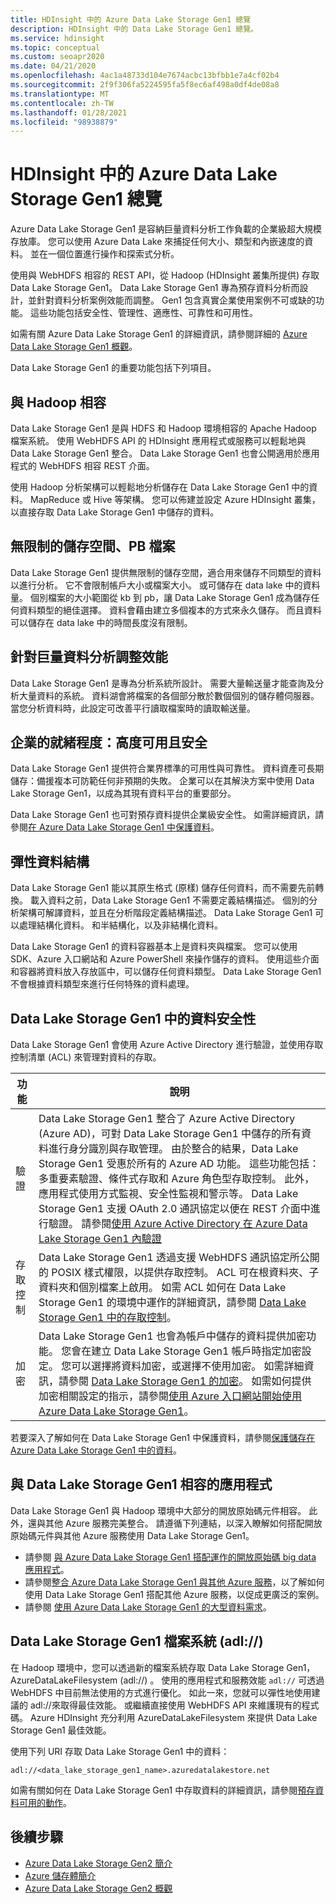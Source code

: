 ```yaml
---
title: HDInsight 中的 Azure Data Lake Storage Gen1 總覽
description: HDInsight 中的 Data Lake Storage Gen1 總覽。
ms.service: hdinsight
ms.topic: conceptual
ms.custom: seoapr2020
ms.date: 04/21/2020
ms.openlocfilehash: 4ac1a48733d104e7674acbc13bfbb1e7a4cf02b4
ms.sourcegitcommit: 2f9f306fa5224595fa5f8ec6af498a0df4de08a8
ms.translationtype: MT
ms.contentlocale: zh-TW
ms.lasthandoff: 01/28/2021
ms.locfileid: "98938879"
---
```

# <a name="azure-data-lake-storage-gen1-overview-in-hdinsight"></a>HDInsight 中的 Azure Data Lake Storage Gen1 總覽

Azure Data Lake Storage Gen1 是容納巨量資料分析工作負載的企業級超大規模存放庫。 您可以使用 Azure Data Lake 來捕捉任何大小、類型和內嵌速度的資料。 並在一個位置進行操作和探索式分析。

使用與 WebHDFS 相容的 REST API，從 Hadoop (HDInsight 叢集所提供) 存取 Data Lake Storage Gen1。 Data Lake Storage Gen1 專為預存資料分析而設計，並針對資料分析案例效能而調整。 Gen1 包含真實企業使用案例不可或缺的功能。 這些功能包括安全性、管理性、適應性、可靠性和可用性。

如需有關 Azure Data Lake Storage Gen1 的詳細資訊，請參閱詳細的 [Azure Data Lake Storage Gen1 概觀](../data-lake-store/data-lake-store-overview.md)。

Data Lake Storage Gen1 的重要功能包括下列項目。

## <a name="compatibility-with-hadoop"></a>與 Hadoop 相容

Data Lake Storage Gen1 是與 HDFS 和 Hadoop 環境相容的 Apache Hadoop 檔案系統。  使用 WebHDFS API 的 HDInsight 應用程式或服務可以輕鬆地與 Data Lake Storage Gen1 整合。 Data Lake Storage Gen1 也會公開適用於應用程式的 WebHDFS 相容 REST 介面。

使用 Hadoop 分析架構可以輕鬆地分析儲存在 Data Lake Storage Gen1 中的資料。 MapReduce 或 Hive 等架構。 您可以佈建並設定 Azure HDInsight 叢集，以直接存取 Data Lake Storage Gen1 中儲存的資料。

## <a name="unlimited-storage-petabyte-files"></a>無限制的儲存空間、PB 檔案

Data Lake Storage Gen1 提供無限制的儲存空間，適合用來儲存不同類型的資料以進行分析。 它不會限制帳戶大小或檔案大小。 或可儲存在 data lake 中的資料量。 個別檔案的大小範圍從 kb 到 pb，讓 Data Lake Storage Gen1 成為儲存任何資料類型的絕佳選擇。 資料會藉由建立多個複本的方式來永久儲存。 而且資料可以儲存在 data lake 中的時間長度沒有限制。

## <a name="performance-tuning-for-big-data-analytics"></a>針對巨量資料分析調整效能

Data Lake Storage Gen1 是專為分析系統所設計。 需要大量輸送量才能查詢及分析大量資料的系統。 資料湖會將檔案的各個部分散於數個個別的儲存體伺服器。 當您分析資料時，此設定可改善平行讀取檔案時的讀取輸送量。

## <a name="readiness-for-enterprise-highly-available-and-secure"></a>企業的就緒程度：高度可用且安全

Data Lake Storage Gen1 提供符合業界標準的可用性與可靠性。 資料資產可長期儲存：備援複本可防範任何非預期的失敗。 企業可以在其解決方案中使用 Data Lake Storage Gen1，以成為其現有資料平台的重要部分。

Data Lake Storage Gen1 也可對預存資料提供企業級安全性。 如需詳細資訊，請參閱[在 Azure Data Lake Storage Gen1 中保護資料](#data-security-in-data-lake-storage-gen1)。

## <a name="flexible-data-structures"></a>彈性資料結構

Data Lake Storage Gen1 能以其原生格式 (原樣) 儲存任何資料，而不需要先前轉換。 載入資料之前，Data Lake Storage Gen1 不需要定義結構描述。 個別的分析架構可解譯資料，並且在分析階段定義結構描述。 Data Lake Storage Gen1 可以處理結構化資料。 和半結構化，以及非結構化資料。

Data Lake Storage Gen1 的資料容器基本上是資料夾與檔案。 您可以使用 SDK、Azure 入口網站和 Azure PowerShell 來操作儲存的資料。 使用這些介面和容器將資料放入存放區中，可以儲存任何資料類型。 Data Lake Storage Gen1 不會根據資料類型來進行任何特殊的資料處理。

## <a name="data-security-in-data-lake-storage-gen1"></a>Data Lake Storage Gen1 中的資料安全性

Data Lake Storage Gen1 會使用 Azure Active Directory 進行驗證，並使用存取控制清單 (ACL) 來管理對資料的存取。

| **功能** | **說明** |
| --- | --- |
| 驗證 |Data Lake Storage Gen1 整合了 Azure Active Directory (Azure AD)，可對 Data Lake Storage Gen1 中儲存的所有資料進行身分識別與存取管理。 由於整合的結果，Data Lake Storage Gen1 受惠於所有的 Azure AD 功能。 這些功能包括：多重要素驗證、條件式存取和 Azure 角色型存取控制。 此外，應用程式使用方式監視、安全性監視和警示等。 Data Lake Storage Gen1 支援 OAuth 2.0 通訊協定以便在 REST 介面中進行驗證。 請參閱[使用 Azure Active Directory 在 Azure Data Lake Storage Gen1 內驗證](../data-lake-store/data-lakes-store-authentication-using-azure-active-directory.md)|
| 存取控制 |Data Lake Storage Gen1 透過支援 WebHDFS 通訊協定所公開的 POSIX 樣式權限，以提供存取控制。 ACL 可在根資料夾、子資料夾和個別檔案上啟用。 如需 ACL 如何在 Data Lake Storage Gen1 的環境中運作的詳細資訊，請參閱 [Data Lake Storage Gen1 中的存取控制](../data-lake-store/data-lake-store-access-control.md)。 |
| 加密 |Data Lake Storage Gen1 也會為帳戶中儲存的資料提供加密功能。 您會在建立 Data Lake Storage Gen1 帳戶時指定加密設定。 您可以選擇將資料加密，或選擇不使用加密。 如需詳細資訊，請參閱 [Data Lake Storage Gen1 的加密](../data-lake-store/data-lake-store-encryption.md)。 如需如何提供加密相關設定的指示，請參閱[使用 Azure 入口網站開始使用 Azure Data Lake Storage Gen1](../data-lake-store/data-lake-store-get-started-portal.md)。 |

若要深入了解如何在 Data Lake Storage Gen1 中保護資料，請參閱[保護儲存在 Azure Data Lake Storage Gen1 中的資料](../data-lake-store/data-lake-store-secure-data.md)。

## <a name="applications-that-are-compatible-with-data-lake-storage-gen1"></a>與 Data Lake Storage Gen1 相容的應用程式

Data Lake Storage Gen1 與 Hadoop 環境中大部分的開放原始碼元件相容。 此外，還與其他 Azure 服務完美整合。  請遵循下列連結，以深入瞭解如何搭配開放原始碼元件與其他 Azure 服務使用 Data Lake Storage Gen1。

* 請參閱 [與 Azure Data Lake Storage Gen1 搭配運作的開放原始碼 big data 應用程式](../data-lake-store/data-lake-store-compatible-oss-other-applications.md)。
* 請參閱[整合 Azure Data Lake Storage Gen1 與其他 Azure 服務](../data-lake-store/data-lake-store-integrate-with-other-services.md)，以了解如何使用 Data Lake Storage Gen1 搭配其他 Azure 服務，以促成更廣泛的案例。
* 請參閱 [使用 Azure Data Lake Storage Gen1 的大型資料需求](../data-lake-store/data-lake-store-data-scenarios.md)。

## <a name="data-lake-storage-gen1-file-system-adl"></a>Data Lake Storage Gen1 檔案系統 (adl://)

在 Hadoop 環境中，您可以透過新的檔案系統存取 Data Lake Storage Gen1，AzureDataLakeFilesystem (adl://) 。 使用的應用程式和服務效能 `adl://` 可透過 WebHDFS 中目前無法使用的方式進行優化。 如此一來，您就可以彈性地使用建議的 adl://來取得最佳效能。 或繼續直接使用 WebHDFS API 來維護現有的程式碼。 Azure HDInsight 充分利用 AzureDataLakeFilesystem 來提供 Data Lake Storage Gen1 最佳效能。

使用下列 URI 存取 Data Lake Storage Gen1 中的資料：

`adl://<data_lake_storage_gen1_name>.azuredatalakestore.net`

如需有關如何在 Data Lake Storage Gen1 中存取資料的詳細資訊，請參閱[預存資料可用的動作](../data-lake-store/data-lake-store-get-started-portal.md#properties)。

## <a name="next-steps"></a>後續步驟

* [Azure Data Lake Storage Gen2 簡介](../storage/blobs/data-lake-storage-introduction.md)
* [Azure 儲存體簡介](../storage/common/storage-introduction.md)
* [Azure Data Lake Storage Gen2 概觀](./overview-data-lake-storage-gen2.md)